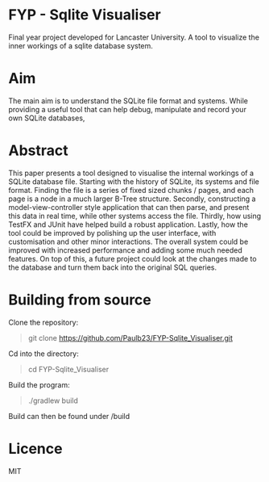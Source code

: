 FYP - Sqlite Visualiser
==
Final year project developed for Lancaster University. A tool to visualize the inner workings of a sqlite database system.  

Aim
==
The main aim is to understand the SQLite file format and systems. While providing a useful tool that can help debug, manipulate and record your own SQLite databases,

Abstract
==
This paper presents a tool designed to visualise the internal workings of a SQLite database file. Starting with the history of SQLite, its systems and file format. Finding the file is a series of fixed sized chunks / pages, and each page is a node in a much larger B-Tree structure. Secondly, constructing a model-view-controller style application that can then parse, and present this data in real time, while other systems access the file. Thirdly, how using TestFX and JUnit have helped build a robust application. Lastly, how the tool could be improved by polishing up the user interface, with customisation and other minor interactions. The overall system could be improved with increased performance and adding some much needed features. On top of this, a future project could look at the changes made to the database and turn them back into the original SQL queries.        

Building from source
==
Clone the repository:  
> git clone https://github.com/Paulb23/FYP-Sqlite_Visualiser.git  

Cd into the directory:  
> cd FYP-Sqlite_Visualiser  

Build the program:  
> ./gradlew build  

Build can then be found under /build  

Licence
==
MIT
